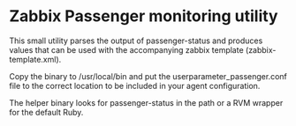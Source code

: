 Zabbix Passenger monitoring utility
===================================

This small utility parses the output of passenger-status and produces values
that can be used with the accompanying zabbix template (zabbix-template.xml).

Copy the binary to /usr/local/bin and put the userparameter_passenger.conf file
to the correct location to be included in your agent configuration.

The helper binary looks for passenger-status in the path or a RVM wrapper for
the default Ruby.
